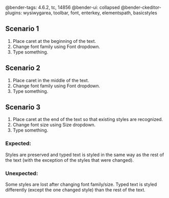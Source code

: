 @bender-tags: 4.6.2, tc, 14856
@bender-ui: collapsed
@bender-ckeditor-plugins: wysiwygarea, toolbar, font, enterkey, elementspath, basicstyles

## Scenario 1

1. Place caret at the beginning of the text.
1. Change font family using Font dropdown.
1. Type something.

## Scenario 2

1. Place caret in the middle of the text.
1. Change font family using Font dropdown.
1. Type something.

## Scenario 3

1. Place caret at the end of the text so that existing styles are recognized.
1. Change font size using Size dropdown.
1. Type something.

### Expected:
Styles are preserved and typed text is styled in the same way as the rest of the text (with the exception of the styles that were changed).

### Unexpected:
Some styles are lost after changing font family/size. Typed text is styled differently
(except the one changed style) than the rest of the text.

